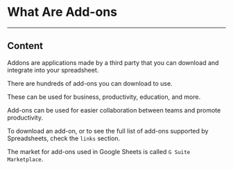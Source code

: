 ﻿---
author: Stefan-Stojanovic

type: normal

category: how to

links:
 - '[G Suite Marketplace](https://gsuite.google.com/marketplace/category/works-with-spreadsheet){marketplace}'

---

# What Are Add-ons

---
## Content

Addons are applications made by a third party that you can download and integrate into your spreadsheet.

There are hundreds of add-ons you can download to use.

These can be used for business, productivity, education, and more.

Add-ons can be used for easier collaboration between teams and promote productivity.

To download an add-on, or to see the full list of add-ons supported by Spreadsheets, check the `links` section.

The market for add-ons used in Google Sheets is called `G Suite Marketplace`.
